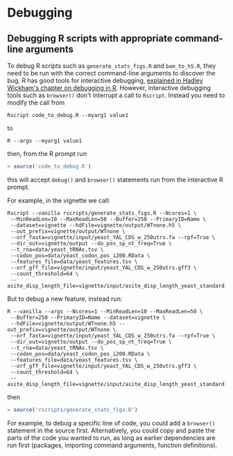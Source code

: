 # Debugging

## Debugging R scripts with appropriate command-line arguments

To debug R scripts such as `generate_stats_figs.R` and `bam_to_h5.R`, they need to be run with the correct command-line arguments to discover the bug. R has good tools for interactive debugging, [explained in Hadley Wickham's chapter on debugging in R](https://adv-r.hadley.nz/debugging.html). However, interactive debugging tools such as `browser()` don't interrupt a call to `Rscript`. Instead you need to modify the call from

```console
Rscript code_to_debug.R --myarg1 value1
```

to

```console
R --args --myarg1 value1
```

then, from the R prompt run

```R
> source('code_to_debug.R')
```

this will accept `debug()` and `browser()` statements run from the interactive R prompt.

For example, in the vignette we call:

```console
Rscript --vanilla rscripts/generate_stats_figs.R --Ncores=1 \
 --MinReadLen=10 --MaxReadLen=50 --Buffer=250 --PrimaryID=Name \
 --dataset=vignette --hdFile=vignette/output/WTnone.h5 \
 --out_prefix=vignette/output/WTnone \
 --orf_fasta=vignette/input/yeast_YAL_CDS_w_250utrs.fa --rpf=True \
 --dir_out=vignette/output --do_pos_sp_nt_freq=True \
 --t_rna=data/yeast_tRNAs.tsv \
 --codon_pos=data/yeast_codon_pos_i200.RData \
 --features_file=data/yeast_features.tsv \
 --orf_gff_file=vignette/input/yeast_YAL_CDS_w_250utrs.gff3 \
 --count_threshold=64 \
 --asite_disp_length_file=vignette/input/asite_disp_length_yeast_standard.txt
```

But to debug a new feature, instead run:

```console
R --vanilla --args --Ncores=1 --MinReadLen=10 --MaxReadLen=50 \
 --Buffer=250 --PrimaryID=Name --dataset=vignette \
 --hdFile=vignette/output/WTnone.h5 --out_prefix=vignette/output/WTnone \
 --orf_fasta=vignette/input/yeast_YAL_CDS_w_250utrs.fa --rpf=True \
 --dir_out=vignette/output --do_pos_sp_nt_freq=True \
 --t_rna=data/yeast_tRNAs.tsv \
 --codon_pos=data/yeast_codon_pos_i200.RData \
 --features_file=data/yeast_features.tsv \
 --orf_gff_file=vignette/input/yeast_YAL_CDS_w_250utrs.gff3 \
 --count_threshold=64 \
 --asite_disp_length_file=vignette/input/asite_disp_length_yeast_standard.txt 
```

then 

```R
> source('rscripts/generate_stats_figs.R')
```

For example, to debug a specific line of code, you could add a `browser()` statement in the source first. Alternatively, you could copy and paste the parts of the code you wanted to run, as long as earlier dependencies are run first (packages, importing command arguments, function definitions).
